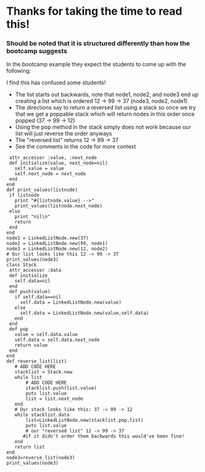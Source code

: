 # Thanks for taking the time to read this!

### Should be noted that it is structured differently than how the bootcamp suggests

In the bootcamp example they expect the students to come up with the following:

I find this has confused some students!
- The list starts out backwards, note that node1, node2, and node3 end up creating a list which is ordered 12 -> 99 -> 37 (node3, node2, node1) 
- The directions say to return a reversed list using a stack so once we try that we get a poppable stack which will return nodes in this order once popped (37 -> 99 -> 12)
- Using the pop method in the stack simply does not work because our list will just reverse the order anyways
- The "reversed list" returns 12 -> 99 -> 37 
- See the comments in the code for more context 
```class LinkedListNode
 attr_accessor :value, :next_node
 def initialize(value, next_node=nil)
   self.value = value
   self.next_node = next_node
 end
end
def print_values(listnode)
 if listnode
   print "#{listnode.value} -->"
   print_values(listnode.next_node)
 else
   print "nil\n"
   return
 end
end
node1 = LinkedListNode.new(37)
node2 = LinkedListNode.new(99, node1)
node3 = LinkedListNode.new(12, node2)
# Our list looks like this 12 -> 99 -> 37
print_values(node3)
class Stack
 attr_accessor :data
 def initialize
   self.data=nil
 end
 def push(value)
   if self.data==nil
     self.data = LinkedListNode.new(value)
   else
     self.data = LinkedListNode.new(value,self.data)
   end
 end
 def pop
   value = self.data.value
   self.data = self.data.next_node
   return value
 end
end
def reverse_list(list)
   # ADD CODE HERE
   stacklist = Stack.new
   while list
       # ADD CODE HERE
       stacklist.push(list.value)
       puts list.value
       list = list.next_node
   end
   # Our stack looks like this: 37 -> 99 -> 12
   while stacklist.data
       list=LinkedListNode.new(stacklist.pop,list)
       puts list.value
       # our "reversed list" 12 -> 99 -> 37
      #if it didn't order them backwards this would've been fine!
   end
   return list
end
node3=reverse_list(node3)
print_values(node3)
